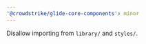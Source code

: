 ```yaml
---
'@crowdstrike/glide-core-components': minor
---
```


Disallow importing from `library/` and `styles/`.
